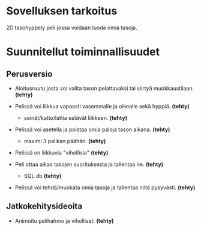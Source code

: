 # Sovelluksen tarkoitus
2D tasohyppely peli jossa voidaan luoda omia tasoja.

# Suunnitellut toiminnallisuudet

## Perusversio

- Aloitusruutu josta voi valita tason pelattavaksi tai siirtyä muokkaustilaan. **(tehty)**
		
- Pelissä voi liikkua vapaasti vasemmalle ja oikealle sekä hyppiä. **(tehty)**
	- seinät/katto/lattia estävät liikkeen. **(tehty)**
	
- Pelissä voi asetella ja poistaa omia paloja tason aikana. **(tehty)**
	- maximi 3 palikan päähän. **(tehty)**
	
- Pelissä on liikkuvia "vihollisia" **(tehty)**

- Peli ottaa aikaa tasojen suorituksesta ja tallentaa ne. **(tehty)**
	- SQL db **(tehty)**
	
- Pelissä voi tehdä/muokata omia tasoja ja tallentaa niitä pysyvästi. **(tehty)**

## Jatkokehitysideoita

- Animoitu pelihahmo ja viholliset. **(tehty)**

